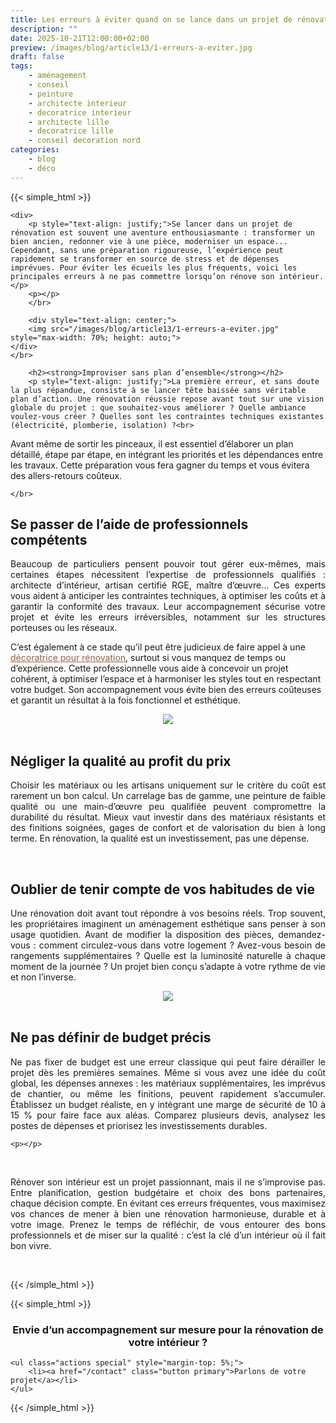```yaml
---
title: Les erreurs à éviter quand on se lance dans un projet de rénovation
description: ""
date: 2025-10-21T12:00:00+02:00
preview: /images/blog/article13/1-erreurs-a-eviter.jpg
draft: false
tags:
    - aménagement
    - conseil
    - peinture
    - architecte interieur
    - decoratrice interieur
    - architecte lille
    - decoratrice lille
    - conseil decoration nord
categories:
    - blog
    - déco
---
```


<!-- FM:Snippet:Start data:{"id":"Article","fields":[]} -->
{{< simple_html >}}

<div>
    
    <div>
        <p style="text-align: justify;">Se lancer dans un projet de rénovation est souvent une aventure enthousiasmante : transformer un bien ancien, redonner vie à une pièce, moderniser un espace... Cependant, sans une préparation rigoureuse, l’expérience peut rapidement se transformer en source de stress et de dépenses imprévues. Pour éviter les écueils les plus fréquents, voici les principales erreurs à ne pas commettre lorsqu’on rénove son intérieur.</p>
        <p></p>
        </br>

        <div style="text-align: center;">
        <img src="/images/blog/article13/1-erreurs-a-eviter.jpg" style="max-width: 70%; height: auto;">
    </div>
    </br>
        
        <h2><strong>Improviser sans plan d’ensemble</strong></h2>
        <p style="text-align: justify;">La première erreur, et sans doute la plus répandue, consiste à se lancer tête baissée sans véritable plan d’action. Une rénovation réussie repose avant tout sur une vision globale du projet : que souhaitez-vous améliorer ? Quelle ambiance voulez-vous créer ? Quelles sont les contraintes techniques existantes (électricité, plomberie, isolation) ?<br>
Avant même de sortir les pinceaux, il est essentiel d’élaborer un plan détaillé, étape par étape, en intégrant les priorités et les dépendances entre les travaux. Cette préparation vous fera gagner du temps et vous évitera des allers-retours coûteux.
</p>    
    </div>
 
    </br>
</div>

<div>
    <h2><strong>Se passer de l’aide de professionnels compétents</strong></h2>
    <p style="text-align: justify;">Beaucoup de particuliers pensent pouvoir tout gérer eux-mêmes, mais certaines étapes nécessitent l’expertise de professionnels qualifiés : architecte d’intérieur, artisan certifié RGE, maître d’œuvre...
Ces experts vous aident à anticiper les contraintes techniques, à optimiser les coûts et à garantir la conformité des travaux. Leur accompagnement sécurise votre projet et évite les erreurs irréversibles, notamment sur les structures porteuses ou les réseaux.

C’est également à ce stade qu’il peut être judicieux de faire appel à une <a href="https://interieurdeco.fr/" style="color:#916347; text-decoration: underline;">décoratrice pour rénovation</a>, surtout si vous manquez de temps ou d’expérience. Cette professionnelle vous aide à concevoir un projet cohérent, à optimiser l’espace et à harmoniser les styles tout en respectant votre budget. Son accompagnement vous évite bien des erreurs coûteuses et garantit un résultat à la fois fonctionnel et esthétique.</p>
    <p></p>
</div>

  <div style="text-align: center;">
        <img src="/images/blog/article13/2-erreurs-a-eviter.jpg" style="max-width: 70%; height: auto;">
</div>

</br>
<div>
    <h2><strong>Négliger la qualité au profit du prix</strong></h2>
<p style="text-align: justify;">Choisir les matériaux ou les artisans uniquement sur le critère du coût est rarement un bon calcul. Un carrelage bas de gamme, une peinture de faible qualité ou une main-d’œuvre peu qualifiée peuvent compromettre la durabilité du résultat.
Mieux vaut investir dans des matériaux résistants et des finitions soignées, gages de confort et de valorisation du bien à long terme. En rénovation, la qualité est un investissement, pas une dépense.
</div>


</br>

<div>
    <h2><strong>Oublier de tenir compte de vos habitudes de vie</strong></h2>
    <p style="text-align: justify;">Une rénovation doit avant tout répondre à vos besoins réels. Trop souvent, les propriétaires imaginent un aménagement esthétique sans penser à son usage quotidien. Avant de modifier la disposition des pièces, demandez-vous : comment circulez-vous dans votre logement ? Avez-vous besoin de rangements supplémentaires ? Quelle est la luminosité naturelle à chaque moment de la journée ?
Un projet bien conçu s’adapte à votre rythme de vie et non l’inverse.
</p>    
</div>

 <div style="text-align: center;">
        <img src="/images/blog/article13/3-erreurs-a-eviter.jpg" style="max-width: 70%; height: auto;">
</div>

</br>

<div>
    <h2><strong>Ne pas définir de budget précis</strong></h2>
    <p style="text-align: justify;">Ne pas fixer de budget est une erreur classique qui peut faire dérailler le projet dès les premières semaines. Même si vous avez une idée du coût global, les dépenses annexes : les matériaux supplémentaires,  les imprévus de chantier, ou même les finitions, peuvent rapidement s’accumuler.
Établissez un budget réaliste, en y intégrant une marge de sécurité de 10 à 15 % pour faire face aux aléas. Comparez plusieurs devis, analysez les postes de dépenses et priorisez les investissements durables.
</p>    
</div>

    <p></p>
</div>
</br>

<div>
    <p style="text-align: justify;">Rénover son intérieur est un projet passionnant, mais il ne s’improvise pas. Entre planification, gestion budgétaire et choix des bons partenaires, chaque décision compte. En évitant ces erreurs fréquentes, vous maximisez vos chances de mener à bien une rénovation harmonieuse, durable et à votre image. Prenez le temps de réfléchir, de vous entourer des bons professionnels et de miser sur la qualité : c’est la clé d’un intérieur où il fait bon vivre.
    <p></p>
</div>
</br>

{{< /simple_html >}}

{{< simple_html >}}
</br>
<div>
    <h3 style="text-align: center;">
        Envie d’un accompagnement sur mesure pour la rénovation de votre intérieur ?
    </h3>

	<ul class="actions special" style="margin-top: 5%;">
		<li><a href="/contact" class="button primary">Parlons de votre projet</a></li>
	</ul>
 </div>

{{< /simple_html >}}
<!-- FM:Snippet:End -->
